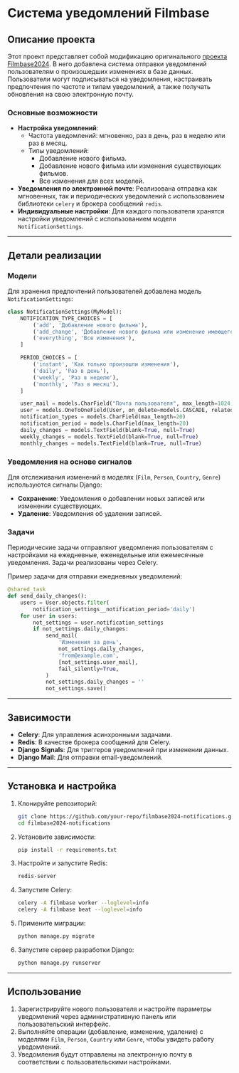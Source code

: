 # Система уведомлений Filmbase

## Описание проекта

Этот проект представляет собой модификацию оригинального [проекта Filmbase2024](https://github.com/aialeksandrov/filmbase2024). В него добавлена система отправки уведомлений пользователям о произошедших изменениях в базе данных. Пользователи могут подписываться на уведомления, настраивать предпочтения по частоте и типам уведомлений, а также получать обновления на свою электронную почту.

### Основные возможности
- **Настройка уведомлений**:
  - Частота уведомлений: мгновенно, раз в день, раз в неделю или раз в месяц.
  - Типы уведомлений:
    - Добавление нового фильма.
    - Добавление нового фильма или изменения существующих фильмов.
    - Все изменения для всех моделей.
- **Уведомления по электронной почте**: Реализована отправка как мгновенных, так и периодических уведомлений с использованием библиотеки `celery` и брокера сообщений `redis`.
- **Индивидуальные настройки**: Для каждого пользователя хранятся настройки уведомлений с использованием модели `NotificationSettings`.

---

## Детали реализации

### Модели

Для хранения предпочтений пользователей добавлена модель `NotificationSettings`:

```python
class NotificationSettings(MyModel):
    NOTIFICATION_TYPE_CHOICES = [
        ('add', 'Добавление нового фильма'),
        ('add_change', 'Добавление нового фильма или изменение имеющегося'),
        ('everything', 'Все изменения'),
    ]

    PERIOD_CHOICES = [
        ('instant', 'Как только произошли изменения'),
        ('daily', 'Раз в день'),
        ('weekly', 'Раз в неделю'),
        ('monthly', 'Раз в месяц'),
    ]

    user_mail = models.CharField("Почта пользователя", max_length=1024, blank=True, default='')
    user = models.OneToOneField(User, on_delete=models.CASCADE, related_name='notification_settings')
    notification_types = models.CharField(max_length=20)
    notification_period = models.CharField(max_length=20)
    daily_changes = models.TextField(blank=True, null=True)
    weekly_changes = models.TextField(blank=True, null=True)
    monthly_changes = models.TextField(blank=True, null=True)
```

### Уведомления на основе сигналов

Для отслеживания изменений в моделях (`Film`, `Person`, `Country`, `Genre`) используются сигналы Django:

- **Сохранение**: Уведомления о добавлении новых записей или изменении существующих.
- **Удаление**: Уведомления об удалении записей.

### Задачи

Периодические задачи отправляют уведомления пользователям с настройками на ежедневные, еженедельные или ежемесячные уведомления. Задачи реализованы через Celery.

Пример задачи для отправки ежедневных уведомлений:

```python
@shared_task
def send_daily_changes():
    users = User.objects.filter(
        notification_settings__notification_period='daily')
    for user in users:
        not_settings = user.notification_settings
        if not_settings.daily_changes:
            send_mail(
                'Изменения за день',
                not_settings.daily_changes,
                'from@example.com',
                [not_settings.user_mail],
                fail_silently=True,
            )
            not_settings.daily_changes = ''
            not_settings.save()
```

---

## Зависимости

- **Celery**: Для управления асинхронными задачами.
- **Redis**: В качестве брокера сообщений для Celery.
- **Django Signals**: Для триггеров уведомлений при изменении данных.
- **Django Mail**: Для отправки email-уведомлений.

---

## Установка и настройка

1. Клонируйте репозиторий:
   ```bash
   git clone https://github.com/your-repo/filmbase2024-notifications.git
   cd filmbase2024-notifications
   ```

2. Установите зависимости:
   ```bash
   pip install -r requirements.txt
   ```

3. Настройте и запустите Redis:
   ```bash
   redis-server
   ```

4. Запустите Celery:
   ```bash
   celery -A filmbase worker --loglevel=info
   celery -A filmbase beat --loglevel=info
   ```

5. Примените миграции:
   ```bash
   python manage.py migrate
   ```

6. Запустите сервер разработки Django:
   ```bash
   python manage.py runserver
   ```

---

## Использование

1. Зарегистрируйте нового пользователя и настройте параметры уведомлений через административную панель или пользовательский интерфейс.
2. Выполняйте операции (добавление, изменение, удаление) с моделями `Film`, `Person`, `Country` или `Genre`, чтобы увидеть работу уведомлений.
3. Уведомления будут отправлены на электронную почту в соответствии с пользовательскими настройками.

